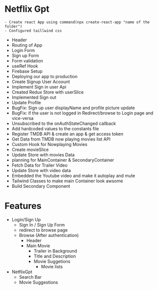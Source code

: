 # Netflix Gpt
    - Create react App using command(npx create-react-app "name of the folder")
    - Configured taillwind css

- Header
- Routing of App
- Login Form
- Sign up Form
- Form validation
- useRef Hook
- Firebase Setup
- Deploying our app to production
- Create Signup User Acoount
- Implement Sign in user Api
- Created Redux Store with userSlice
- Implemented Sign out
- Update Profile
- BugFix: Sign up user displayName and profile picture update
- BugFix: if the user is not logged in Redirect/browse to Login page and vice-versa
- Unsubscribed to the onAuthStateChanged callback
- Add hardcoded values to the constants file
- Register TMDB API & create an app & get access token
- Get Data from TMDB now playing movies list API
- Custom Hook for Nowplaying Movies
- Create movieSlice
- Update Store with movies Data
- planning for MainContainer & SecondaryContainer
- Fetch Data for Trailer Video
- Update Store with video data
- Embedded the Youtube video and make it autoplay and mute
- Tailwind Classes to make main Container look awsome
- Build Secondary Component



# Features
- Login/Sign Up
    - Sign In / Sign Up Form
    - redirect to browse page
    - Browse (After authentication)
        - Header
        - Main Movie
            - Trailer in Background
            - Title and Description
            - Movie Suggetions
                - Movie lists
- NetflixGpt
    - Search Bar
    - Movie Suggestions